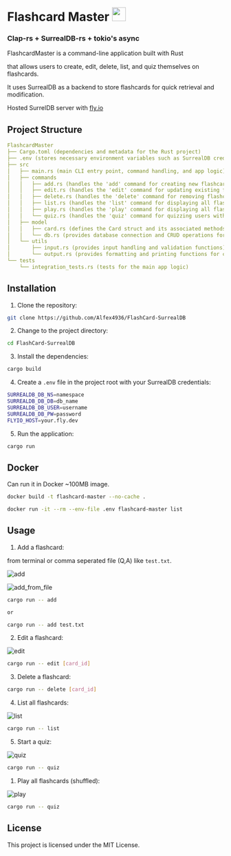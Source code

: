 # Flashcard Master <img src="https://user-images.githubusercontent.com/2356749/234233512-7a3ecf91-3c70-4e2e-b83f-5571e63cabb3.png" style="height: 32px"></img>

### Clap-rs + SurrealDB-rs + tokio's async

FlashcardMaster is a command-line application built with Rust

that allows users to create, edit, delete, list, and quiz themselves on flashcards.

It uses SurrealDB as a backend to store flashcards for quick retrieval and modification.

Hosted SurrelDB server with [fly.io](https://surrealdb.com/docs/deployment/fly)

## Project Structure

```yaml
FlashcardMaster
├── Cargo.toml (dependencies and metadata for the Rust project)
├── .env (stores necessary environment variables such as SurrealDB credentials)
├── src
│   ├── main.rs (main CLI entry point, command handling, and app logic)
│   ├── commands
│   │   ├── add.rs (handles the 'add' command for creating new flashcards)
│   │   ├── edit.rs (handles the 'edit' command for updating existing flashcards)
│   │   ├── delete.rs (handles the 'delete' command for removing flashcards)
│   │   ├── list.rs (handles the 'list' command for displaying all flashcards)
│   │   ├── play.rs (handles the 'play' command for displaying all flashcards in console)
│   │   └── quiz.rs (handles the 'quiz' command for quizzing users with flashcards)
│   ├── model
│   │   ├── card.rs (defines the Card struct and its associated methods, used with SurrealDB)
│   │   └── db.rs (provides database connection and CRUD operations for flashcards)
│   └── utils
│       ├── input.rs (provides input handling and validation functions)
│       └── output.rs (provides formatting and printing functions for console output)
└── tests
    └── integration_tests.rs (tests for the main app logic)
```

## Installation

1. Clone the repository:

```bash
git clone https://github.com/Alfex4936/FlashCard-SurrealDB
```

2. Change to the project directory:

```bash
cd FlashCard-SurrealDB
```

3. Install the dependencies:

```bash
cargo build
```

4. Create a `.env` file in the project root with your SurrealDB credentials:

```bash
SURREALDB_DB_NS=namespace
SURREALDB_DB_DB=db_name
SURREALDB_DB_USER=username
SURREALDB_DB_PW=password
FLYIO_HOST=your.fly.dev
```

5. Run the application:

```bash
cargo run
```

## Docker

Can run it in Docker ~100MB image.

```bash
docker build -t flashcard-master --no-cache .

docker run -it --rm --env-file .env flashcard-master list
```

## Usage

1. Add a flashcard:

from terminal or comma seperated file (Q,A) like `test.txt`.

![add](https://user-images.githubusercontent.com/2356749/234228019-29a6d062-ea09-4098-9535-ba53b9655c2f.png)

![add_from_file](https://user-images.githubusercontent.com/2356749/234229771-204c1137-7918-4eac-acaf-d8e1f78be817.png)


```bash
cargo run -- add

or

cargo run -- add test.txt
```

2. Edit a flashcard:

![edit](https://user-images.githubusercontent.com/2356749/234229336-a1bec801-211c-4339-a810-26ee1d0f2063.png)

```bash
cargo run -- edit [card_id]
```

3. Delete a flashcard:

```bash
cargo run -- delete [card_id]
```

4. List all flashcards:

![list](https://user-images.githubusercontent.com/2356749/234230547-a699d807-569f-4777-9b61-3b96194b46d5.png)

```bash
cargo run -- list
```

5. Start a quiz:

![quiz](https://user-images.githubusercontent.com/2356749/234231211-2db495f9-099b-4718-894f-942e8ac7ffee.gif)

```bash
cargo run -- quiz
```

1. Play all flashcards (shuffled):

![play](https://user-images.githubusercontent.com/2356749/234231207-da0718b3-b83f-4439-a986-ffa4edc18fb5.gif)

```bash
cargo run -- quiz
```

## License

This project is licensed under the MIT License.
